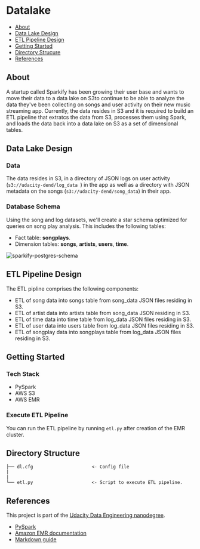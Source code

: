 # Datalake

- [About](#about)
- [Data Lake Design](#data-lake-design)
- [ETL Pipeline Design](#etl-pipeline-design)
- [Getting Started](#getting-started)
- [Directory Strucure](#directory-structure)
- [References](#references)

## About

A startup called Sparkify has been growing their user base and wants to move their data to a data lake on S3to continue to be able to analyze the data they've been collecting on songs and user activity on their new music streaming app. Currently, the data resides in S3 and it is required to build an ETL pipeline that extratcs the data from S3, processes them using Spark, and loads the data back into a data lake on S3 as a set of dimensional tables.

## Data Lake Design

### Data

The data resides in S3, in a directory of JSON logs on user activity (```s3://udacity-dend/log_data
```) in the app as well as a directory with JSON metadata on the songs (```s3://udacity-dend/song_data```) in their app.


### Database Schema

Using the song and log datasets, we'll create a star schema optimized for queries on song play analysis. This includes the following tables:

- Fact table: **songplays**.
- Dimension tables: **songs**, **artists**, **users**, **time**. 

![sparkify-postgres-schema](sparkify-postgres-schema.png)


## ETL Pipeline Design


The ETL pipline comprises the following components:

- ETL of song data into songs table from song_data JSON files residing in S3.
- ETL of artist data into artists table from song_data JSON residing in S3.
- ETL of time data into time table from log_data JSON files residing in S3.
- ETL of user data into users table from log_data JSON files residing in S3.
- ETL of songplay data into songplays table from log_data JSON files residing in S3.

## Getting Started

### Tech Stack
- PySpark
- AWS S3
- AWS EMR

### Execute ETL Pipeline

You can run the ETL pipeline by running ```etl.py``` after creation of the EMR cluster.


## Directory Structure

```
├── dl.cfg                      <- Config file 
|
|
└── etl.py                      <- Script to execute ETL pipeline.                           

```

## References

This project is part of the [Udacity Data Engineering nanodegree](https://www.udacity.com/course/data-engineer-nanodegree--nd027).

- [PySpark](https://spark.apache.org/docs/latest/api/python/)
- [Amazon EMR documentation](https://aws.amazon.com/emr/)
- [Markdown guide](https://www.markdownguide.org/basic-syntax/)
